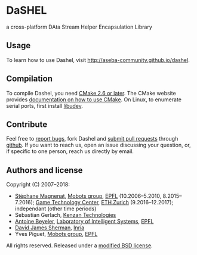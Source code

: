 # DaSHEL

a cross-platform DAta Stream Helper Encapsulation Library

## Usage

To learn how to use Dashel, visit http://aseba-community.github.io/dashel.

## Compilation

To compile Dashel, you need [CMake 2.6 or later](http://www.cmake.org/).
The CMake website provides [documentation on how to use CMake](https://cmake.org/runningcmake).
On Linux, to enumerate serial ports, first install [libudev](https://www.freedesktop.org/software/systemd/man/libudev.html).

## Contribute

Feel free to [report bugs](https://github.com/aseba-community/dashel/issues/new), fork Dashel and [submit pull requests](https://github.com/aseba-community/dashel/pulls) through [github](https://github.com/aseba-community/dashel).
If you want to reach us, open an issue discussing your question, or, if specific to one person, reach us directly by email.

## Authors and license

Copyright (C) 2007–2018:
	
* [Stéphane Magnenat](http://stephane.magnenat.net), [Mobots group](http://mobots.epfl.ch), [EPFL](http://www.epfl.ch/) (10.2006–5.2010, 8.2015–7.2016); [Game Technology Center](http://www.gtc.inf.ethz.ch/), [ETH Zurich](https://www.ethz.ch/en.html) (9.2016–12.2017); independant (other time periods)
* Sebastian Gerlach, [Kenzan Technologies](http://www.kenzantech.com)
* [Antoine Beyeler](http://www.ab-ware.com), [Laboratory of Intelligent Systems](http://lis.epfl.ch), [EPFL](http://www.epfl.ch/)
* [David James Sherman](http://www.labri.fr/perso/david/Site/David_James_Sherman.html), [Inria](http://inria.fr)
* Yves Piguet, [Mobots group](http://mobots.epfl.ch), [EPFL](http://www.epfl.ch/)

All rights reserved. Released under a [modified BSD license](license).
